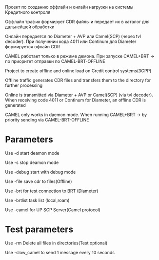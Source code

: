 Проект по созданию оффлайн и онлайн нагрузки на системы Кредитного контроля

Оффлайн трафик формирует CDR файлы и передает их в каталог для дальнейшей обработки

Онлайн передается по Diameter + AVP или Camel(SCP) (через tvl decoder). При получении кода 4011 или Continum для Diameter формируется офлайн CDR

CAMEL работает только в режиме демона. При запуске CAMEL+BRT -> по приоритет отправки по CAMEL-BRT-OFFLINE


Project to create offline and online load on Credit control systems(3GPP)

Offline traffic generates CDR files and transfers them to the directory for further processing

Online is transmitted via Diameter + AVP or Camel(SCP) (via tvl decoder). When receiving code 4011 or Continum for Diameter, an offline CDR is generated

CAMEL only works in daemon mode. When running CAMEL+BRT -> by priority sending via CAMEL-BRT-OFFLINE

# Parameters 
Use -d start deamon mode

Use -s stop deamon mode

Use -debug start with debug mode

Use -file save cdr to files(Offline)

Use -brt for test connection to BRT (Diameter)

Use -brtlist task list (local,roam)

Use -camel for UP SCP Server(Camel protocol)

# Test parameters
Use -rm Delete all files in directories(Test optional)

Use -slow_camel to send 1 message every 10 seconds

